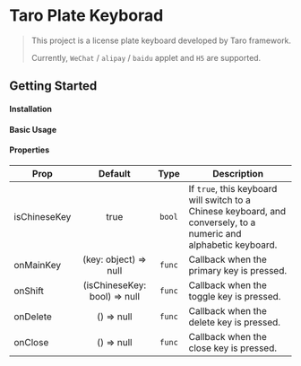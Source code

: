 # Taro Plate Keyborad

> This project is a license plate keyboard developed by Taro framework.
>
> Currently, `WeChat` / `alipay` / `baidu` applet and `H5` are supported.

## Getting Started

#### Installation

#### Basic Usage

#### Properties

| Prop         |           Default            |  Type  | Description                                                  |
| ------------ | :--------------------------: | :----: | ------------------------------------------------------------ |
| isChineseKey |             true             | `bool` | If `true`, this keyboard will switch to a Chinese keyboard, and conversely, to a numeric and alphabetic keyboard. |
| onMainKey    |    (key: object) => null     | `func` | Callback when the primary key is pressed.                    |
| onShift      | (isChineseKey: bool) => null | `func` | Callback when the toggle key is pressed.                     |
| onDelete     |          () => null          | `func` | Callback when the delete key is pressed.                     |
| onClose      |          () => null          | `func` | Callback when the close key is pressed.                      |

